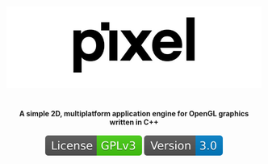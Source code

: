 <div align="center">
  <img src="assets/logo.jpg">

  <h1></h1>

  <h4>A simple 2D, multiplatform application engine for OpenGL graphics written in C++</h4>

  <img src="assets/badge-gpl3.svg">
  <img src="assets/badge-v3.0.svg">
</div>
